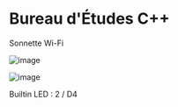 # Bureau d'Études C++
Sonnette Wi-Fi

![image](https://user-images.githubusercontent.com/92468875/229535302-daf53fdf-8cc6-44de-8268-61f6389202dd.png)

![image](https://user-images.githubusercontent.com/92468875/229536110-2e9d1b92-10d5-4b37-baaf-aff5cf1ee835.png)

Builtin LED : 2 / D4

